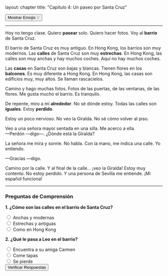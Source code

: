layout: chapter title: "Capítulo 4: Un paseo por Santa Cruz"
<!-- Botón para mostrar/ocultar Emojis -->

<button id="emoji-toggle" class="emoji-toggle-button">Mostrar Emojis 💡</button>

<!-- Reproductor de Audio -->

<!-- <audio controls src="/assets/audio/capitulo-4.mp3"></audio> -->

<hr>

<!-- Texto del Capítulo con Glosas y Emojis -->

<p>Hoy no tengo clase. Quiero <strong><span class="glosa" data-definicion="to walk, to stroll">pasear</span></strong> solo. Quiero hacer <span class="emoji-word" data-emoji="📷">fotos</span>. Voy al <strong><span class="glosa" data-definicion="neighborhood">barrio</span></strong> de Santa Cruz.</p>

<p>El barrio de Santa Cruz es muy antiguo. En Hong Kong, los barrios son muy modernos. Las <strong><span class="glosa" data-definicion="streets">calles</span></strong> de Santa Cruz son muy <strong><span class="glosa" data-definicion="narrow, not wide">estrechas</span></strong>. En Hong Kong, las calles son muy anchas y hay muchos coches. Aquí no hay muchos coches.</p>

<p>Las <strong><span class="glosa" data-definicion="houses">casas</span></strong> en Santa Cruz son bajas y blancas. Tienen <span class="emoji-word" data-emoji="🌸">flores</span> en los <strong><span class="glosa" data-definicion="balconies">balcones</span></strong>. Es muy diferente a Hong Kong. En Hong Kong, las casas son edificios muy, muy altos. Se llaman rascacielos.</p>

<p>Camino y hago muchas fotos. Fotos de las puertas, de las ventanas, de las flores. Me gusta mucho el barrio. Es tranquilo.</p>

<p>De repente, miro a mi <strong><span class="glosa" data-definicion="around">alrededor</span></strong>. No sé dónde estoy. Todas las calles son <strong><span class="glosa" data-definicion="the same, alike">iguales</span></strong>. Estoy <strong><span class="glosa" data-definicion="lost">perdido</span></strong>.</p>

<p>Estoy un poco nervioso. No veo la Giralda. No sé cómo volver al piso.</p>

<p>Veo a una señora mayor sentada en una silla. Me acerco a ella.<br>—Perdón —digo—. ¿Dónde está la Giralda?</p>

<p>La señora me mira y sonríe. No habla. Con la <span class="emoji-word" data-emoji="🖐️">mano</span>, me indica una calle. Yo entiendo.</p>

<p>—Gracias —digo.</p>

<p>Camino por la calle. Y al final de la calle... ¡veo la Giralda! Estoy muy contento. No estoy perdido. Y una persona de Sevilla me entiende. ¡Mi español funciona!</p>

<hr>

<!-- Preguntas de Comprensión Lectora -->

<div class="quiz">
<h3>Preguntas de Comprensión</h3>
<form class="quiz-form">
<div class="pregunta">
<p><strong>1. ¿Cómo son las calles en el barrio de Santa Cruz?</strong></p>
<label><input type="radio" name="q1" value="a"> Anchas y modernas</label><br>
<label><input type="radio" name="q1" value="b" data-correcta="true"> Estrechas y antiguas</label><br>
<label><input type="radio" name="q1" value="c"> Como en Hong Kong</label><br>
</div>
<div class="pregunta">
<p><strong>2. ¿Qué le pasa a Leo en el barrio?</strong></p>
<label><input type="radio" name="q2" value="a"> Encuentra a su amiga Carmen</label><br>
<label><input type="radio" name="q2" value="b"> Come tapas</label><br>
<label><input type="radio" name="q2" value="c" data-correcta="true"> Se pierde</label><br>
</div>
<button type="submit">Verificar Respuestas</button>
</form>
<div class="resultado-quiz"></div>
</div>
